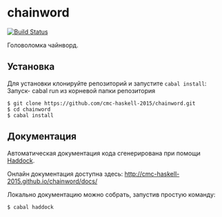 # chainword

[![Build Status](https://travis-ci.org/cmc-haskell-2015/chainword.svg?branch=master)](https://travis-ci.org/cmc-haskell-2015/chainword)

Головоломка чайнворд.

## Установка

Для установки клонируйте репозиторий и запустите `cabal install`:
Запуск- cabal run из корневой папки репозитория

```
$ git clone https://github.com/cmc-haskell-2015/chainword.git
$ cd chainword
$ cabal install
```

## Документация

Автоматическая документация кода сгенерирована при помощи [Haddock](https://www.haskell.org/haddock/).

Онлайн документация доступна здесь: http://cmc-haskell-2015.github.io/chainword/docs/

Локально документацию можно собрать, запустив простую команду:

```
$ cabal haddock
```

